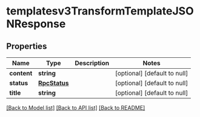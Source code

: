 # templatesv3TransformTemplateJSONResponse

## Properties
Name | Type | Description | Notes
------------ | ------------- | ------------- | -------------
**content** | **string** |  | [optional] [default to null]
**status** | [**RpcStatus**](RpcStatus.md) |  | [optional] [default to null]
**title** | **string** |  | [optional] [default to null]

[[Back to Model list]](../README.md#documentation-for-models) [[Back to API list]](../README.md#documentation-for-api-endpoints) [[Back to README]](../README.md)


